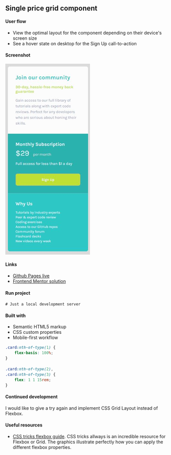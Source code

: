 ## Single price grid component

#### User flow
- View the optimal layout for the component depending on their device's screen size
- See a hover state on desktop for the Sign Up call-to-action

#### Screenshot
![Mobile preview](./designs/mobileView.JPG)


#### Links
- [Github Pages live](candybuy.github.io/single-price-grid-component/)
- [Frontend Mentor solution](https://www.frontendmentor.io/challenges/single-price-grid-component-5ce41129d0ff452fec5abbbc)

#### Run project
```
# Just a local development server
```

#### Built with
- Semantic HTML5 markup
- CSS custom properties
- Mobile-first workflow



```css
.card:nth-of-type(1) {
    flex-basis: 100%;
}

.card:nth-of-type(2),
.card:nth-of-type(3) {
    flex: 1 1 15rem;
}
```

#### Continued development
I would like to give a try again and implement CSS Grid Layout instead of Flexbox. 

#### Useful resources
- [CSS tricks flexbox guide](https://css-tricks.com/snippets/css/a-guide-to-flexbox/). CSS tricks allways is an incredible resource for Flexbox or Grid. The graphics illustrate perfectly how you can apply the different flexbox properties.
